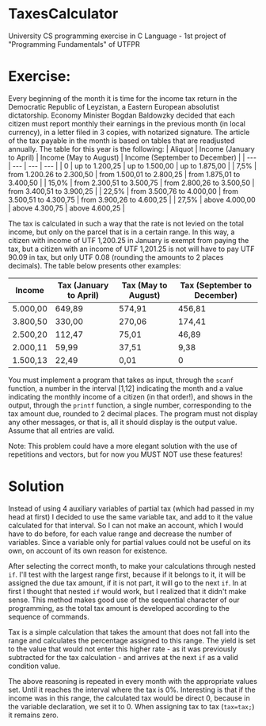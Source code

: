 # TaxesCalculator
University CS programming exercise in C Language - 1st project of "Programming Fundamentals" of UTFPR

# Exercise:
Every beginning of the month it is time for the income tax return in the Democratic Republic of Leyzistan, a Eastern European absolutist dictatorship. Economy Minister Bogdan Baldowzky decided that each citizen must report monthly their earnings in the previous month (in local currency), in a letter filed in 3 copies, with notarized signature. The article of the tax payable in the month is based on tables that are readjusted annually. The table for this year is the following:
| Aliquot | Income (January to April) | Income (May to August) | Income (September to December) |
| --- | --- | --- | --- |
| 0 | up to 1.200,25 | up to 1.500,00 | up to 1.875,00 |
| 7,5% | from 1.200.26 to 2.300,50 | from 1.500,01 to 2.800,25 | from 1.875,01 to 3.400,50 |
| 15,0% | from 2.300,51 to 3.500,75 | from 2.800,26 to 3.500,50 | from 3.400,51 to 3.900,25 |
| 22,5% | from 3.500,76 to 4.000,00 | from 3.500,51 to 4.300,75 | from 3.900,26 to 4.600,25 |
| 27,5% | above 4.000,00 | above 4.300,75 | above 4.600,25 |

The tax is calculated in such a way that the rate is not levied on the total income, but only on the parcel that is in a certain range. In this way, a citizen with income of UT₣ 1,200.25 in January is exempt from paying the tax, but a citizen with an income of UT₣ 1,201.25 is not will have to pay UT₣ 90.09 in tax, but only UT₣ 0.08 (rounding the amounts to 2 places decimals). The table below presents other examples:

| Income | Tax (January to April) | Tax (May to August) | Tax (September to December) |
| --- | --- | --- | --- |
| 5.000,00 | 649,89 | 574,91 | 456,81 |
| 3.800,50 | 330,00 | 270,06 | 174,41 |
| 2.500,20 | 112,47 | 75,01 | 46,89 |
| 2.000,11 | 59,99 | 37,51 | 9,38 |
| 1.500,13 | 22,49 | 0,01 | 0 |

You must implement a program that takes as input, through the `scanf` function, a number in the interval [1,12] indicating the month and a value indicating the monthly income of a citizen (in that order!), and shows in the output, through the `printf` function, a single number, corresponding to the tax amount due, rounded to 2 decimal places. The program must not display any other messages, or that is, all it should display is the output value. Assume that all entries are valid.

Note: This problem could have a more elegant solution with the use of repetitions and vectors, but for now you MUST NOT use these features!

# Solution
Instead of using 4 auxiliary variables of partial tax (which had passed in my head at first) I decided to use the same variable tax, and add to it the value calculated for that interval. So I can not make an account, which I would have to do before, for each value range and decrease the number of variables. Since a variable only for partial values ​​could not be useful on its own, on account of its own reason for existence.

After selecting the correct month, to make your calculations through nested `if`. I'll test with the largest range first, because if it belongs to it, it will be assigned the due tax amount, if it is not part, it will go to the next `if`. In at first I thought that nested `if` would work, but I realized that it didn't make sense. This method makes good use of the sequential character of our programming, as the total tax amount is developed according to the sequence of commands.

Tax is a simple calculation that takes the amount that does not fall into the range and calculates the percentage assigned to this range. The yield is set to the value that would not enter this higher rate - as it was previously subtracted for the tax calculation - and arrives at the next `if` as a valid condition value.

The above reasoning is repeated in every month with the appropriate values set. Until it reaches the interval where the tax is 0%. Interesting is that if the income was in this range, the calculated tax would be direct 0, because in the variable declaration, we set it to 0. When assigning tax to tax (`tax=tax;`) it remains zero.
